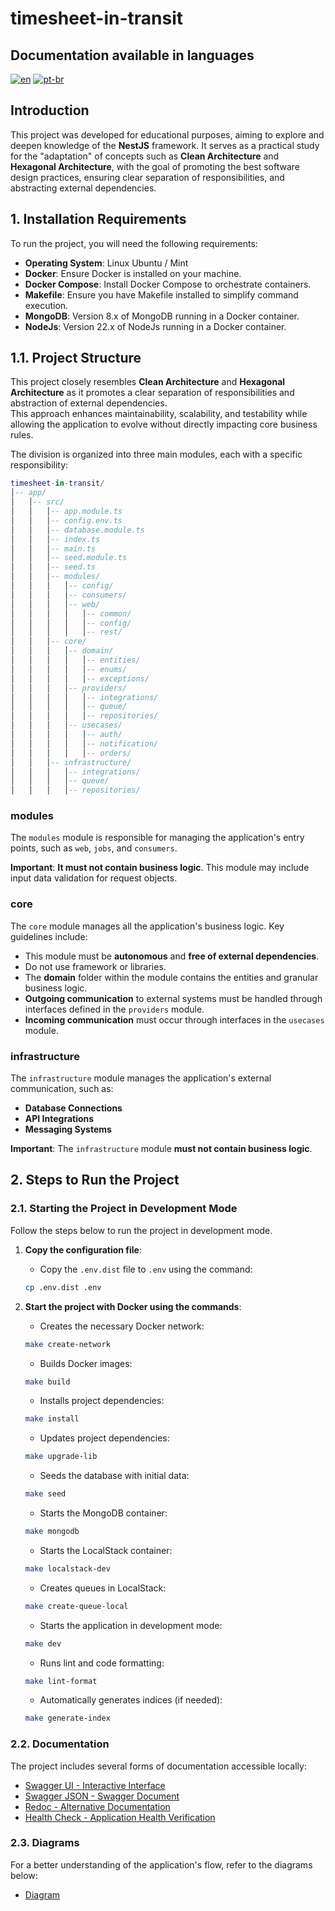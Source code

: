 # timesheet-in-transit

## Documentation available in languages

[![en](https://img.shields.io/badge/lang-en-blue.svg)](README.md)
[![pt-br](https://img.shields.io/badge/lang-pt--br-green.svg)](README.pt-br.md)

## Introduction

This project was developed for educational purposes, aiming to explore and deepen knowledge of the **NestJS** framework.
It serves as a practical study for the "adaptation" of concepts such as **Clean Architecture** and
**Hexagonal Architecture**, with the goal of promoting the best software design practices, ensuring clear separation of
responsibilities, and abstracting external dependencies.

## 1. Installation Requirements

To run the project, you will need the following requirements:

* **Operating System**: Linux Ubuntu / Mint
* **Docker**: Ensure Docker is installed on your machine.
* **Docker Compose**: Install Docker Compose to orchestrate containers.
* **Makefile**: Ensure you have Makefile installed to simplify command execution.
* **MongoDB**: Version 8.x of MongoDB running in a Docker container.
* **NodeJs**: Version 22.x of NodeJs running in a Docker container.

## 1.1. Project Structure

This project closely resembles **Clean Architecture** and **Hexagonal Architecture** as it promotes a clear separation
of responsibilities and abstraction of external dependencies.  
This approach enhances maintainability, scalability, and testability while allowing the application to evolve without
directly impacting core business rules.

The division is organized into three main modules, each with a specific responsibility:

```lua
timesheet-in-transit/
│-- app/
│   │-- src/
│   │   │-- app.module.ts
│   │   │-- config.env.ts
│   │   │-- database.module.ts
│   │   │-- index.ts
│   │   │-- main.ts
│   │   │-- seed.module.ts
│   │   │-- seed.ts
│   │   │-- modules/
│   │   │   │-- config/
│   │   │   │-- consumers/
│   │   │   │-- web/
│   │   │   │   │-- common/
│   │   │   │   │-- config/
│   │   │   │   │-- rest/
│   │   │-- core/
│   │   │   │-- domain/
│   │   │   │   │-- entities/
│   │   │   │   │-- enums/
│   │   │   │   │-- exceptions/
│   │   │   │-- providers/
│   │   │   │   │-- integrations/
│   │   │   │   │-- queue/
│   │   │   │   │-- repositories/
│   │   │   │-- usecases/
│   │   │   │   │-- auth/
│   │   │   │   │-- notification/
│   │   │   │   │-- orders/
│   │   │-- infrastructure/
│   │   │   │-- integrations/
│   │   │   │-- queue/
│   │   │   │-- repositories/
```

### **modules**

The `modules` module is responsible for managing the application's entry points, such as `web`, `jobs`, and
`consumers`.

**Important**: **It must not contain business logic**. This module may include input data validation for request
objects.

### **core**

The `core` module manages all the application's business logic. Key guidelines include:

- This module must be **autonomous** and **free of external dependencies**.
- Do not use framework or libraries.
- The **domain** folder within the module contains the entities and granular business logic.
- **Outgoing communication** to external systems must be handled through interfaces defined in the `providers` module.
- **Incoming communication** must occur through interfaces in the `usecases` module.

### **infrastructure**

The `infrastructure` module manages the application's external communication, such as:

- **Database Connections**
- **API Integrations**
- **Messaging Systems**

**Important**: The `infrastructure` module **must not contain business logic**.

## 2. Steps to Run the Project

### 2.1. Starting the Project in Development Mode

Follow the steps below to run the project in development mode.

1. **Copy the configuration file**:
    - Copy the `.env.dist` file to `.env` using the command:
    ```bash
    cp .env.dist .env
    ```

2. **Start the project with Docker using the commands**:
   - Creates the necessary Docker network:
   ```bash
   make create-network
   ```

   - Builds Docker images:
   ```bash
   make build
   ```

   - Installs project dependencies:
   ```bash
   make install
   ```

   - Updates project dependencies:
   ```bash
   make upgrade-lib
   ```

   - Seeds the database with initial data:
   ```bash
   make seed
   ```

   - Starts the MongoDB container:
   ```bash
   make mongodb
   ```

   - Starts the LocalStack container:
   ```bash
   make localstack-dev
   ```

   - Creates queues in LocalStack:
   ```bash
   make create-queue-local
   ```

   - Starts the application in development mode:
   ```bash
   make dev
   ```
   
   - Runs lint and code formatting:
   ```bash
   make lint-format
   ```
   
   - Automatically generates indices (if needed):
   ```bash
   make generate-index
   ```

### 2.2. Documentation

The project includes several forms of documentation accessible locally:

- [Swagger UI - Interactive Interface](http://localhost:3000/swagger-doc)
- [Swagger JSON - Swagger Document](http://localhost:3000/swagger-doc-json)
- [Redoc - Alternative Documentation](http://localhost:3000/docs)
- [Health Check - Application Health Verification](http://localhost:3000/health)

### 2.3. Diagrams

For a better understanding of the application's flow, refer to the diagrams below:

- [Diagram](diagram/README.md)